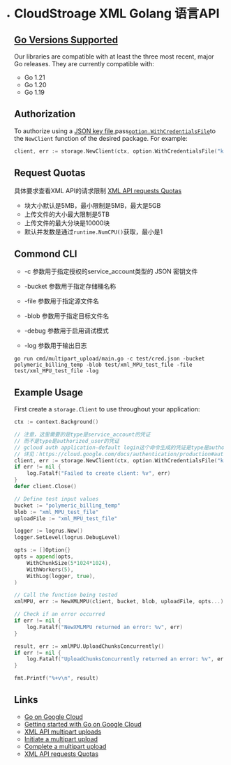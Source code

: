 - # CloudStroage XML Golang 语言API

  ## [Go Versions Supported](#supported-versions)

  Our libraries are compatible with at least the three most recent, major Go
  releases. They are currently compatible with:

  - Go 1.21
  - Go 1.20
  - Go 1.19

  ## Authorization

  To authorize using a [JSON key file](https://cloud.google.com/iam/docs/managing-service-account-keys),pass[`option.WithCredentialsFile`](https://pkg.go.dev/google.golang.org/api/option#WithCredentialsFile)to the `NewClient` function of the desired package. For example:

  ```go
  client, err := storage.NewClient(ctx, option.WithCredentialsFile("keyfile.json"))
  ```

  ## Request Quotas

  具体要求查看XML API的请求限制 [XML API requests Quotas](https://cloud.google.com/storage/quotas#requests)

  - 块大小默认是5MB，最小限制是5MB，最大是5GB
  - 上传文件的大小最大限制是5TB
  - 上传文件的最大分块是10000块
  - 默认并发数是通过`runtime.NumCPU()`获取，最小是1

  ## Commond CLI

  - -c 参数用于指定授权的service_account类型的 JSON 密钥文件

  - -bucket 参数用于指定存储桶名称

  - -file 参数用于指定源文件名

  - -blob 参数用于指定目标文件名

  - -debug 参数用于启用调试模式

  - -log 参数用于输出日志

  ```
  go run cmd/multipart_upload/main.go -c test/cred.json -bucket polymeric_billing_temp -blob test/xml_MPU_test_file -file test/xml_MPU_test_file -log
  ```

  ## Example Usage

  First create a `storage.Client` to use throughout your application:

  ```go
  ctx := context.Background()
  
  // 注意，这里需要的是type是service_account的凭证
  // 而不是type是authorized_user的凭证
  // gcloud auth application-default login这个命令生成的凭证是type是authorized_user的凭证
  // 详见：https://cloud.google.com/docs/authentication/production#auth-cloud-implicit-go
  client, err := storage.NewClient(ctx, option.WithCredentialsFile("keyfile.json"))
  if err != nil {
      log.Fatalf("Failed to create client: %v", err)
  }
  defer client.Close()
  
  // Define test input values
  bucket := "polymeric_billing_temp"
  blob := "xml_MPU_test_file"
  uploadFile := "xml_MPU_test_file"
  
  logger := logrus.New()
  logger.SetLevel(logrus.DebugLevel)
  
  opts := []Option{}
  opts = append(opts,
      WithChunkSize(5*1024*1024),
      WithWorkers(5),
      WithLog(logger, true),
  )
  
  // Call the function being tested
  xmlMPU, err := NewXMLMPU(client, bucket, blob, uploadFile, opts...)
  
  // Check if an error occurred
  if err != nil {
      log.Fatalf("NewXMLMPU returned an error: %v", err)
  }
  
  result, err := xmlMPU.UploadChunksConcurrently()
  if err != nil {
      log.Fatalf("UploadChunksConcurrently returned an error: %v", err)
  }
  
  fmt.Printf("%+v\n", result)
  ```

  

  ## Links

  - [Go on Google Cloud](https://cloud.google.com/go/home)
  - [Getting started with Go on Google Cloud](https://cloud.google.com/go/getting-started)
  - [XML API multipart uploads](https://cloud.google.com/storage/docs/multipart-uploads)
  - [Initiate a multipart upload](https://cloud.google.com/storage/docs/xml-api/post-object-multipart)
  - [Complete a multipart upload](https://cloud.google.com/storage/docs/xml-api/post-object-complete)
  - [XML API requests Quotas](https://cloud.google.com/storage/quotas#requests)

